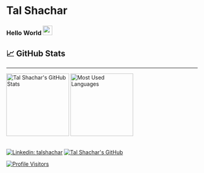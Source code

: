 # Tal Shachar

### Hello World <img src="https://media.giphy.com/media/hvRJCLFzcasrR4ia7z/giphy.gif" width="25px">

## 📈 **GitHub Stats**
---
<img height="165px" src="https://github-readme-stats.vercel.app/api?username=talshachar&count_private=true&show_icons=true&theme=dark&icon_color=3b9&hide=issues" alt="Tal Shachar's GitHub Stats" /> <img height="165px" src="https://github-readme-stats.vercel.app/api/top-langs/?username=talshachar&theme=dark&langs_count=8&layout=compact" alt="Most Used Languages" />
<br /><br />

[![Linkedin: talshachar](https://img.shields.io/badge/talshachar-blue?logo=Linkedin&link=https://www.linkedin.com/in/talshachar)](https://www.linkedin.com/in/talshachar)
[![Tal Shachar's GitHub](https://img.shields.io/github/followers/talshachar?label=follow&style=social)](https://github.com/talshachar)

[![Profile Visitors](https://visitor-badge.glitch.me/badge?page_id=talshachar.talshachar)](#)

<!--
- 👋
- 📈
- 🔭 I’m currently working on ...
- 🌱 I’m currently learning ...
- 👯 I’m looking to collaborate on ...
- 🤔 I’m looking for help with ...
- 💬 Ask me about ...
- 📫 How to reach me: ...
- 😄 Pronouns: ...
- ⚡ Fun fact: ...
-->
